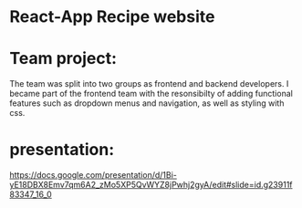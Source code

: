 # React-App Recipe website

# Team project:
The team was split into two groups as frontend and backend developers. I became part of the frontend team with the resonsibilty of adding functional features such as dropdown menus and navigation, as well as styling with css. 

# presentation:
https://docs.google.com/presentation/d/1Bi-yE18DBX8Emv7qm6A2_zMo5XP5QvWYZ8jPwhj2gyA/edit#slide=id.g23911f83347_16_0
 
